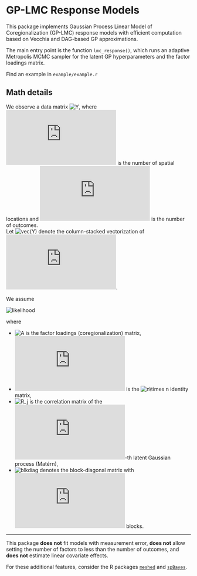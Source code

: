 # GP-LMC Response Models

This package implements Gaussian Process Linear Model of Coregionalization (GP-LMC) response models with efficient computation based on Vecchia and DAG-based GP approximations.

The main entry point is the function `lmc_response()`, which runs an adaptive Metropolis MCMC sampler for the latent GP hyperparameters and the factor loadings matrix.

Find an example in `example/example.r`

## Math details

We observe a data matrix ![Y](https://latex.codecogs.com/svg.latex?Y\in\mathbb{R}^{n\times%20q}), where ![n](https://latex.codecogs.com/svg.latex?n) is the number of spatial locations and ![q](https://latex.codecogs.com/svg.latex?q) is the number of outcomes.  
Let ![vec(Y)](https://latex.codecogs.com/svg.latex?\mathrm{vec}(Y)) denote the column-stacked vectorization of ![Y](https://latex.codecogs.com/svg.latex?Y).

We assume

![likelihood](https://latex.codecogs.com/svg.latex?\mathrm{vec}(Y)\sim\mathcal{N}\!\left(0,\;(A\otimes%20I_n)\,\mathrm{blkdiag}(R_1,\ldots,R_q)\,(A^\top\otimes%20I_n)\right))

where  

- ![A](https://latex.codecogs.com/svg.latex?A\in\mathbb{R}^{q\times%20q}) is the factor loadings (coregionalization) matrix,  
- ![I_n](https://latex.codecogs.com/svg.latex?I_n) is the ![n\times n](https://latex.codecogs.com/svg.latex?n\times%20n) identity matrix,  
- ![R_j](https://latex.codecogs.com/svg.latex?R_j\in\mathbb{R}^{n\times%20n}) is the correlation matrix of the ![j](https://latex.codecogs.com/svg.latex?j)-th latent Gaussian process (Matérn),  
- ![blkdiag](https://latex.codecogs.com/svg.latex?\mathrm{blkdiag}(R_1,\ldots,R_q)) denotes the block-diagonal matrix with ![R_j](https://latex.codecogs.com/svg.latex?R_j) blocks.  

---

This package **does not** fit models with measurement error, **does not** allow setting the number of factors to less than the number of outcomes, and **does not** estimate linear covariate effects.  

For these additional features, consider the R packages [`meshed`](https://github.com/mkln/meshed) and [`spBayes`](https://cran.r-project.org/package=spBayes).